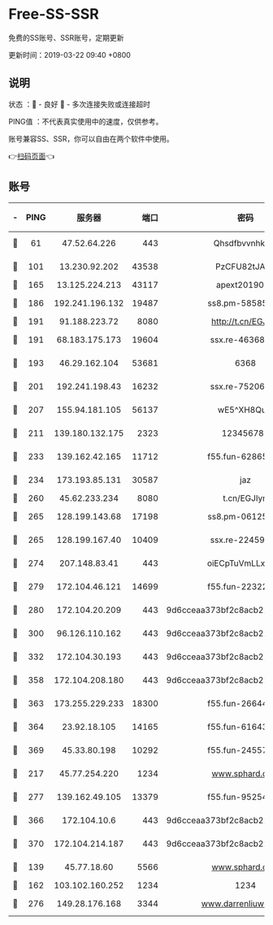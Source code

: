 # Free-SS-SSR

免费的SS账号、SSR账号，定期更新

更新时间：2019-03-22 09:40 +0800

## 说明

状态     ：🙂 - 良好 🙁 - 多次连接失败或连接超时

PING值   ：不代表真实使用中的速度，仅供参考。

账号兼容SS、SSR，你可以自由在两个软件中使用。

👉[扫码页面](https://liesauer.github.io/Free-SS-SSR/)👈

## 账号

|-|PING|服务器|端口|密码|加密方式|区域|
|:----:|:----:|:-----:|-----:|:----:|:----:|:----:|
|🙂|61|47.52.64.226|443|Qhsdfbvvnhkm1|aes-256-cfb|HK|
|🙂|101|13.230.92.202|43538|PzCFU82tJAdZ|aes-256-cfb|JP|
|🙂|165|13.125.224.213|43117|apext2019005|chacha20|KR|
|🙂|186|192.241.196.132|19487|ss8.pm-58585606|aes-256-cfb|US|
|🙂|191|91.188.223.72|8080|http://t.cn/EGJIyrl|rc4-md5|RU|
|🙂|191|68.183.175.173|19604|ssx.re-46368916|aes-256-cfb|US|
|🙂|193|46.29.162.104|53681|6368|aes-256-ctr|RU|
|🙂|201|192.241.198.43|16232|ssx.re-75206389|aes-256-cfb|US|
|🙂|207|155.94.181.105|56137|wE5^XH8Quw|aes-256-cfb|US|
|🙂|211|139.180.132.175|2323|123456789|aes-256-cfb|SG|
|🙂|233|139.162.42.165|11712|f55.fun-62865746|aes-256-cfb|SG|
|🙂|234|173.193.85.131|30587|jaz|aes-256-cfb|US|
|🙂|260|45.62.233.234|8080|t.cn/EGJIyrl|rc4-md5|CA|
|🙂|265|128.199.143.68|17198|ss8.pm-06125832|aes-256-cfb|SG|
|🙂|265|128.199.167.40|10409|ssx.re-22459395|aes-256-cfb|SG|
|🙂|274|207.148.83.41|443|oiECpTuVmLLxk4Ts|aes-256-cfb|AU|
|🙂|279|172.104.46.121|14699|f55.fun-22322504|aes-256-cfb|SG|
|🙂|280|172.104.20.209|443|9d6cceaa373bf2c8acb22e60b6a58be6|aes-256-cfb|US|
|🙂|300|96.126.110.162|443|9d6cceaa373bf2c8acb22e60b6a58be6|aes-256-cfb|US|
|🙂|332|172.104.30.193|443|9d6cceaa373bf2c8acb22e60b6a58be6|aes-256-cfb|US|
|🙂|358|172.104.208.180|443|9d6cceaa373bf2c8acb22e60b6a58be6|aes-256-cfb|US|
|🙂|363|173.255.229.233|18300|f55.fun-26644878|aes-256-cfb|US|
|🙂|364|23.92.18.105|14165|f55.fun-61643656|aes-256-cfb|US|
|🙂|369|45.33.80.198|10292|f55.fun-24557903|aes-256-cfb|US|
|🙂|217|45.77.254.220|1234|www.sphard.com|aes-256-cfb|SG|
|🙂|277|139.162.49.105|13379|f55.fun-95254203|aes-256-cfb|SG|
|🙂|366|172.104.10.6|443|9d6cceaa373bf2c8acb22e60b6a58be6|aes-256-cfb|US|
|🙂|370|172.104.214.187|443|9d6cceaa373bf2c8acb22e60b6a58be6|aes-256-cfb|US|
|🙁|139|45.77.18.60|5566|www.sphard.com|aes-256-cfb|JP|
|🙁|162|103.102.160.252|1234|1234|rc4-md5|JP|
|🙁|276|149.28.176.168|3344|www.darrenliuwei.com|aes-256-cfb|AU|
